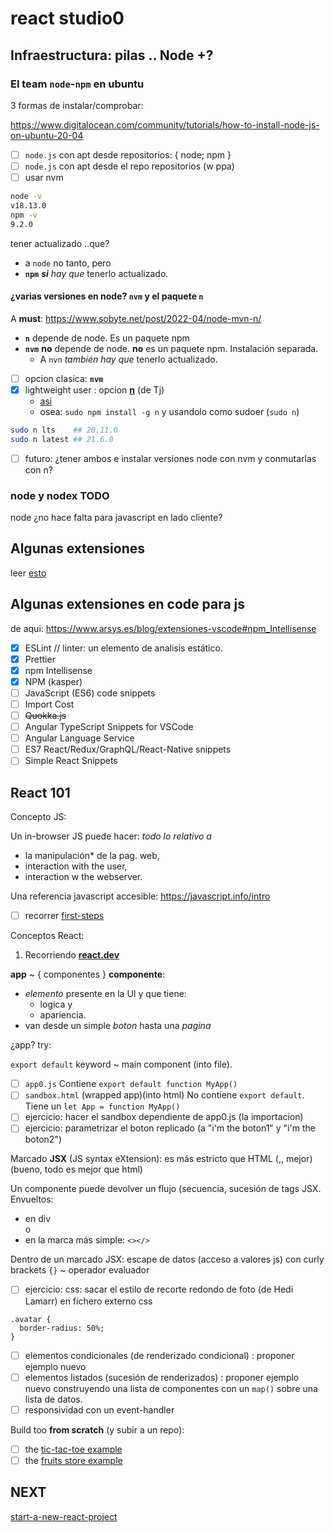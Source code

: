 # react studio0

## Infraestructura: pilas .. Node +?

### El team `node`-`npm` en ubuntu

3 formas de instalar/comprobar:

<https://www.digitalocean.com/community/tutorials/how-to-install-node-js-on-ubuntu-20-04>

- [ ] `node.js` con apt desde repositorios: { node; npm }
- [ ] `node.js` con apt desde el repo repositorios (w ppa)
- [ ] usar nvm

```bash
node -v
v18.13.0
npm -v
9.2.0
```

tener actualizado ..que?

- a `node` no tanto, pero
- **`npm`** ***si*** *hay que* tenerlo actualizado.

#### ¿varias versiones en node? `nvm` y el paquete `n`

A **must**: <https://www.sobyte.net/post/2022-04/node-mvn-n/>

- **`n`** depende de node. Es un paquete npm
- **`nvm`** **no** depende de node. **no** es un paquete npm. Instalación separada.
  - A `nvn` *también hay que* tenerlo actualizado.

- [ ] opcion clasica: **`nvm`**
- [x] lightweight user : opcion **[n](https://github.com/tj/n)** (de Tj)
  - [asi](https://github.com/tj/n?tab=readme-ov-file#installation)
  - osea: `sudo npm install -g n` y usandolo como sudoer (`sudo n`)

```bash
sudo n lts    ## 20.11.0
sudo n latest ## 21.6.0
```

- [ ] futuro: ¿tener ambos e instalar versiones node con nvm y conmutarlas con n?

### node y nodex TODO

node ¿no hace falta para javascript en lado cliente?

## Algunas extensiones

leer [esto](https://www.freecodecamp.org/espanol/news/que-es-linting-y-eslint/)

## Algunas extensiones en code para js

de aqui: <https://www.arsys.es/blog/extensiones-vscode#npm_Intellisense>

- [x] ESLint // linter: un elemento de analisis estático.
- [x] Prettier
- [x] npm Intellisense
- [x] NPM (kasper)
- [ ] JavaScript (ES6) code snippets
- [ ] Import Cost
- [ ] ~~Quokka.js~~
- [ ] Angular TypeScript Snippets for VSCode
- [ ] Angular Language Service
- [ ] ES7 React/Redux/GraphQL/React-Native snippets
- [ ] Simple React Snippets

## React 101

Concepto JS:

Un in-browser JS puede hacer: *todo lo relativo a*

- la manipulación* de la pag. web,
- interaction with the user,
- interaction w the webserver.

Una referencia javascript accesible: <https://javascript.info/intro>

- [ ] recorrer [first-steps](https://javascript.info/first-steps)

Conceptos React:

1. Recorriendo [**react.dev**](https://react.dev/learn)

**app** ~ { componentes }
**componente**:

- *elemento* presente en la UI y que tiene:
  - logica y
  - apariencia.
- van desde un simple *boton* hasta una *pagina*

¿app? try:

`export default` keyword ~ main component (into file).

- [ ] `app0.js` Contiene `export default function MyApp()`
- [ ] `sandbox.html` (wrapped app)(into html) No contiene `export default`. Tiene un `let App = function MyApp()`
- [ ] ejercicio: hacer el sandbox dependiente de app0.js (la importacion)
- [ ] ejercicio: parametrizar el boton replicado (a "i'm the boton1" y "i'm the boton2")

Marcado **JSX** (JS syntax eXtension): es más estricto que HTML (,, mejor)(bueno, todo es mejor que html)

Un componente puede devolver un flujo (secuencia, sucesión de tags JSX. Envueltos:

- en div <div></div>o
- en la marca más simple: `<></>`
  
Dentro de un marcado JSX: escape de datos (acceso a valores js) con curly brackets `{}` ~ operador evaluador

- [ ] ejercicio: css: sacar el estilo de recorte redondo de foto (de Hedi Lamarr) en fichero externo css

```css:
.avatar {
  border-radius: 50%;
}
```

- [ ] elementos condicionales (de renderizado condicional) : proponer ejemplo nuevo
- [ ] elementos listados (sucesión de renderizados) : proponer ejemplo nuevo construyendo una lista de componentes con un `map()` sobre una lista de datos.
- [ ] responsividad con un event-handler

Build too **from scratch** (y subir a un repo):
- [ ] the [tic-tac-toe example](https://react.dev/learn/tutorial-tic-tac-toe)
- [ ] the [fruits store example](https://react.dev/learn/thinking-in-react)
  
## NEXT

[start-a-new-react-project](https://react.dev/learn/start-a-new-react-project)
